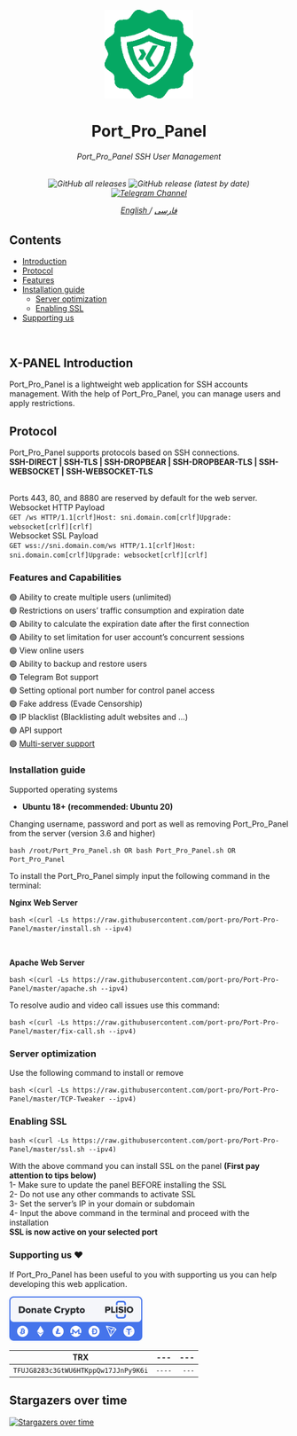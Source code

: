 <p align="center">
<picture>
<img width="160" height="160"  alt="Port_Pro_Panel" src="https://raw.githubusercontent.com/port-pro/Port-Pro-Panel/master/pro/xlogo.png">
</picture>
  </p> 
<h1 align="center"/>Port_Pro_Panel</h1>
<h6 align="center">Port_Pro_Panel SSH User Management<h6>
<p align="center">
<img alt="GitHub all releases" src="https://img.shields.io/github/downloads/xpanel-cp/XPanel-SSH-User-Management/total">
<img alt="GitHub release (latest by date)" src="https://img.shields.io/github/v/release/xpanel-cp/XPanel-SSH-User-Management">
<a href="https://t.me/J_O_K_E_R_EGY" target="_blank">
<img alt="Telegram Channel" src="https://img.shields.io/endpoint?label=Channel&style=flat-square&url=https%3A%2F%2Ftg.sumanjay.workers.dev%2FXpanelssh&color=blue">
</a>
</p>
 
<p align="center">
	<a href="./README-EN.md">
	English
	</a>
	/
	<a href="./README.md">
	فارسی
	</a>
</p>

## Contents
- [Introduction](#x-panel-introduction)<br>
- [Protocol](#protocol)<br>
- [Features](#features)<br>
- [Installation guide](#installation-guide) <br>
  - [Server optimization](#server-optimization)<br>
  - [Enabling SSL](#enabling-ssl)<br>
- [Supporting us](#supporting-us-hearts)
<br> 

## X-PANEL Introduction
Port_Pro_Panel is a lightweight web application for SSH accounts management. With the help of Port_Pro_Panel, you can manage users and apply restrictions.	

## Protocol
Port_Pro_Panel supports protocols based on SSH connections.<br>
**SSH-DIRECT | SSH-TLS | SSH-DROPBEAR | SSH-DROPBEAR-TLS | SSH-WEBSOCKET | SSH-WEBSOCKET-TLS** <br><br>

Ports 443, 80, and 8880 are reserved by default for the web server. <br>
Websocket HTTP Payload<br>
`GET /ws HTTP/1.1[crlf]Host: sni.domain.com[crlf]Upgrade: websocket[crlf][crlf]` <br>
Websocket SSL Payload<br>
`GET wss://sni.domain.com/ws HTTP/1.1[crlf]Host: sni.domain.com[crlf]Upgrade: websocket[crlf][crlf]` <br>

### Features and Capabilities
:green_circle: Ability to create multiple users (unlimited)<br>
:green_circle: Restrictions on users’ traffic consumption and expiration date<br>
:green_circle: Ability to calculate the expiration date after the first connection<br>
:green_circle: Ability to set limitation for user account’s concurrent sessions<br>
:green_circle: View online users<br>
:green_circle: Ability to backup and restore users<br>
:green_circle: Telegram Bot support<br>
:green_circle: Setting optional port number for control panel access<br>
:green_circle: Fake address (Evade Censorship)<br>
:green_circle: IP blacklist (Blacklisting adult websites and …)<br>
:green_circle: API support<br>
:green_circle: [Multi-server support](https://github.com/port-pro/Xcs-Multi-Management-Port_Pro_Panel/blob/master/EN-README.md)<br>


### Installation guide
Supported operating systems<br>
- **Ubuntu 18+ (recommended: Ubuntu 20)** <br>

Changing username, password and port as well as removing Port_Pro_Panel from the server (version 3.6 and higher)<br>
```
bash /root/Port_Pro_Panel.sh OR bash Port_Pro_Panel.sh OR Port_Pro_Panel
```

To install the Port_Pro_Panel simply input the following command in the terminal:<br>

**Nginx Web Server**

```
bash <(curl -Ls https://raw.githubusercontent.com/port-pro/Port-Pro-Panel/master/install.sh --ipv4)
```
<br>

**Apache Web Server**

```
bash <(curl -Ls https://raw.githubusercontent.com/port-pro/Port-Pro-Panel/master/apache.sh --ipv4)
```

To resolve audio and video call issues use this command:<br>
```
bash <(curl -Ls https://raw.githubusercontent.com/port-pro/Port-Pro-Panel/master/fix-call.sh --ipv4)
```

### Server optimization
Use the following command to install or remove<br>
```
bash <(curl -Ls https://raw.githubusercontent.com/port-pro/Port-Pro-Panel/master/TCP-Tweaker --ipv4)
```


### Enabling SSL
```
bash <(curl -Ls https://raw.githubusercontent.com/port-pro/Port-Pro-Panel/master/ssl.sh --ipv4)
```
With the above command you can install SSL on the panel **(First pay attention to tips below)** <br>
1- Make sure to update the panel BEFORE installing the SSL<br>
2- Do not use any other commands to activate SSL<br>
3- Set the server’s IP in your domain or subdomain<br>
4- Input the above command in the terminal and proceed with the installation<br>
**SSL is now active on your selected port**



### Supporting us :hearts:
If Port_Pro_Panel has been useful to you with supporting us you can help developing this web application.<br>

<p align="left">
<a href="https://www.port-pro.online" target="_blank"><img src="https://raw.githubusercontent.com/port-pro/Port-Pro-Panel/master/pro/donate_light_icons_mono.png" alt="Donate Crypto on Plisio" width="240" height="80" /></a><br>
	
|                    TRX                   |                       ---                         |                    ---                       |
| ---------------------------------------- |:-------------------------------------------------:| -------------------------------------------------:|
| ```TFUJG8283c3GtWU6HTKppQw17JJnPy9K6i``` |  ```----``` | ```---``` |	

</p>
	


## Stargazers over time

[![Stargazers over time](https://starchart.cc/xpanel-cp/XPanel-SSH-User-Management.svg)](https://starchart.cc/xpanel-cp/XPanel-SSH-User-Management)


